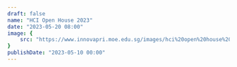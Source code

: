 ```yaml
---
draft: false
name: "HCI Open House 2023"
date: "2023-05-20 08:00"
image: {
	src: "https://www.innovapri.moe.edu.sg/images/hci%20open%20house%202023.jpg"
}
publishDate: "2023-05-10 00:00"
---
```

